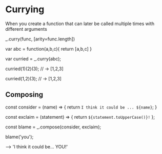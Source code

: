 # Currying

When you create a function that can later be called multiple times with different arguments

_.curry(func, [arity=func.length])

var abc = function(a,b,c){
  return [a,b,c]
}

var curried = _.curry(abc);

curried(1)(2)(3);
// -> [1,2,3]

curried(1,2)(3);
// -> [1,2,3]



## Composing

const consider = (name) => {
  return `I think it could be ... ${name}`;
}


const exclaim = (statement) => {
  return `${statement.toUpperCase()}!`
};

const blame = _.compose(consider, exclaim);

blame('you');

--> 'I think it could be... YOU!'
